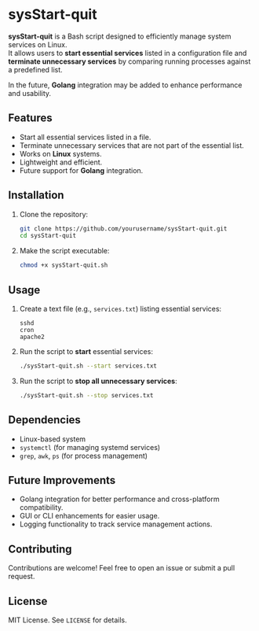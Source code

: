 # sysStart-quit

**sysStart-quit** is a Bash script designed to efficiently manage system services on Linux.  
It allows users to **start essential services** listed in a configuration file and **terminate unnecessary services** by comparing running processes against a predefined list.  

In the future, **Golang** integration may be added to enhance performance and usability.

## Features

- Start all essential services listed in a file.
- Terminate unnecessary services that are not part of the essential list.
- Works on **Linux** systems.
- Lightweight and efficient.
- Future support for **Golang** integration.

## Installation

1. Clone the repository:
   ```bash
   git clone https://github.com/yourusername/sysStart-quit.git
   cd sysStart-quit
   ```
2. Make the script executable:
   ```bash
   chmod +x sysStart-quit.sh
   ```

## Usage

1. Create a text file (e.g., `services.txt`) listing essential services:
   ```
   sshd
   cron
   apache2
   ```
2. Run the script to **start** essential services:
   ```bash
   ./sysStart-quit.sh --start services.txt
   ```
3. Run the script to **stop all unnecessary services**:
   ```bash
   ./sysStart-quit.sh --stop services.txt
   ```

## Dependencies

- Linux-based system
- `systemctl` (for managing systemd services)
- `grep`, `awk`, `ps` (for process management)

## Future Improvements

- Golang integration for better performance and cross-platform compatibility.
- GUI or CLI enhancements for easier usage.
- Logging functionality to track service management actions.

## Contributing

Contributions are welcome! Feel free to open an issue or submit a pull request.

## License

MIT License. See `LICENSE` for details.
